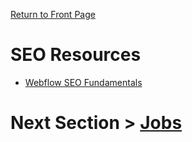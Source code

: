 [Return to Front Page](README.md)

# SEO Resources 
* [Webflow SEO Fundamentals](https://university.webflow.com/courses/seo-fundamentals-course)

# Next Section > [Jobs](JOBS.md)
